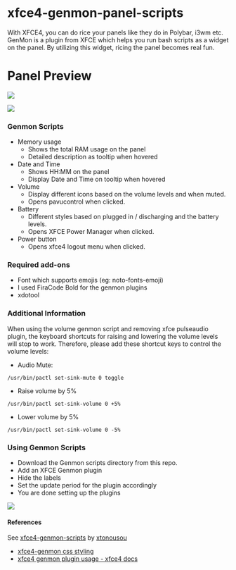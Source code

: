 # xfce4-genmon-panel-scripts

With XFCE4, you can do rice your panels like they do in Polybar, i3wm etc. GenMon is a plugin from XFCE which helps you run bash scripts as a widget on the panel. By utilizing this widget, ricing the panel becomes real fun.

# Panel Preview

![](https://github.com/levimake/xfce4-genmon-panel-scripts/blob/main/screenshots/happyxmas.png)

![](https://github.com/levimake/xfce4-genmon-panel-scripts/blob/main/screenshots/genmon.png)

### Genmon Scripts

- Memory usage
    - Shows the total RAM usage on the panel
    - Detailed description as tooltip when hovered
- Date and Time
    - Shows HH:MM on the panel
    - Display Date and Time on tooltip when hovered
- Volume
    - Display different icons based on the volume levels and when muted.
    - Opens pavucontrol when clicked.
- Battery 
    - Different styles based on plugged in / discharging and the battery levels.
    - Opens XFCE Power Manager when clicked.
- Power button
    - Opens xfce4 logout menu when clicked.

### Required add-ons

- Font which supports emojis (eg: noto-fonts-emoji)
- I used FiraCode Bold for the genmon plugins
- xdotool

### Additional Information
When using the volume genmon script and removing xfce pulseaudio plugin, the keyboard shortcuts for raising and lowering the volume levels will stop to work. Therefore, please add these shortcut keys to control the volume levels:
- Audio Mute:
```
/usr/bin/pactl set-sink-mute 0 toggle
```
- Raise volume by 5%
```
/usr/bin/pactl set-sink-volume 0 +5%
```
- Lower volume by 5%
```
/usr/bin/pactl set-sink-volume 0 -5%
```

### Using Genmon Scripts

 - Download the Genmon scripts directory from this repo.
 - Add an XFCE Genmon plugin
  - Hide the labels
  - Set the update period for the plugin accordingly
  - You are done setting up the plugins
  
![](https://github.com/levimake/xfce4-genmon-panel-scripts/blob/main/screenshots/addPlugin.png)

 #### References
 See [xfce4-genmon-scripts](https://github.com/xtonousou/xfce4-genmon-scripts) by [xtonousou](https://github.com/xtonousou)
 - [xfce4-genmon css styling](https://github.com/xfce-mirror/xfce4-genmon-plugin/blob/master/CSS%20Styling.txt)
 - [xfce4 genmon plugin usage - xfce4 docs](https://docs.xfce.org/panel-plugins/xfce4-genmon-plugin/start#usage)
